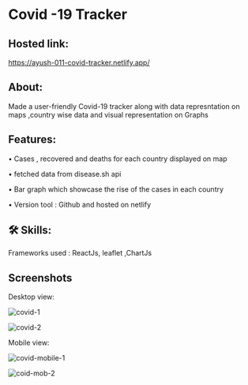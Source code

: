 # Covid -19 Tracker

## Hosted link: 
https://ayush-011-covid-tracker.netlify.app/

## About:

Made a user-friendly Covid-19 tracker along with data represntation on maps ,country wise data and visual representation on Graphs 

## Features:

• Cases , recovered and deaths for each country displayed on map

• fetched data from disease.sh api 

• Bar graph which showcase the rise of the cases in each country

• Version tool : Github and hosted on netlify





## 🛠 Skills:

Frameworks used : ReactJs, leaflet ,ChartJs
 

## Screenshots

Desktop view:

![covid-1](https://user-images.githubusercontent.com/75989377/155833150-21f38fa4-9a9f-4a61-97c4-f803a4ea7d04.jpg)

![covid-2](https://user-images.githubusercontent.com/75989377/155833186-7d1fe612-501f-4d9f-8e5b-0929468d8a5f.jpg)


Mobile view:

![covid-mobile-1](https://user-images.githubusercontent.com/75989377/155833212-f2e38767-115b-451e-b1a4-13e1ab5a9da0.jpg)

![coid-mob-2](https://user-images.githubusercontent.com/75989377/155833230-f668817e-a06f-4609-bca8-2c798fc8ca24.jpg)
